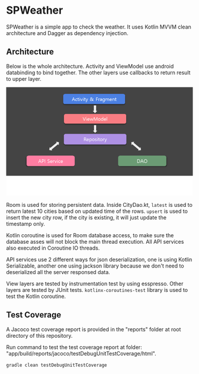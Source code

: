 # SPWeather

SPWeather is a simple app to check the weather. It uses Kotlin MVVM clean architecture and Dagger as dependency injection. 

## Architecture 

Below is the whole architecture. Activity and ViewModel use android databinding to bind together. The other layers use callbacks to return result to upper layer. 

![architecture](https://raw.githubusercontent.com/hwdavr/hwdavr.github.io/master/assets/images/44525736-e9e7b700-a71c-11e8-8045-42c4478dd67e.png)

Room is used for storing persistent data. Inside CityDao.kt, `latest` is used to return latest 10 cities based on updated time of the rows. `upsert` is used to insert the new city row, if the city is existing, it will just update the timestamp only.  

Kotlin coroutine is used for Room database access, to make sure the database asses will not block the main thread execution. All API services also executed in Coroutine IO threads. 

API services use 2 different ways for json deserialization, one is using Kotlin Serializable, another one using jackson library because we don't need to deserialized all the server responsed data. 

View layers are tested by instrumentation test by using esspresso. 
Other layers are tested by JUnit tests. `kotlinx-coroutines-test` library is used to test the Kotlin coroutine.

## Test Coverage

A Jacoco test coverage report is provided in the "reports" folder at root directory of this repository. 

Run command to test the test coverage report at folder:
"app/build/reports/jacoco/testDebugUnitTestCoverage/html".

```
gradle clean testDebugUnitTestCoverage
```
